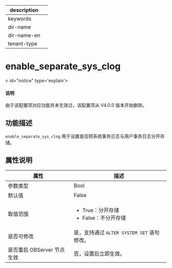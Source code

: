 |description||
|---|---|
|keywords||
|dir-name||
|dir-name-en||
|tenant-type||

# enable_separate_sys_clog

< id="notice" type='explain'>
  <h4>说明</h4>
  <p>由于该配置项对应功能并未生效过，该配置项从 V4.0.0 版本开始删除。</p>
</main>

## 功能描述

`enable_separate_sys_clog` 用于设置是否把系统事务日志与用户事务日志分开存储。

## 属性说明

|      **属性**    |       **描述**  |
|------------------|-----------------|
| 参数类型             | Bool      |
| 默认值               | False     |
| 取值范围             | <ul><li>True：分开存储</li><li>False：不分开存储</li></ul> |
| 是否可修改                   | 是，支持通过 `ALTER SYSTEM SET` 语句修改。         |
| 是否重启 OBServer 节点生效    | 否，设置后立即生效。     |

